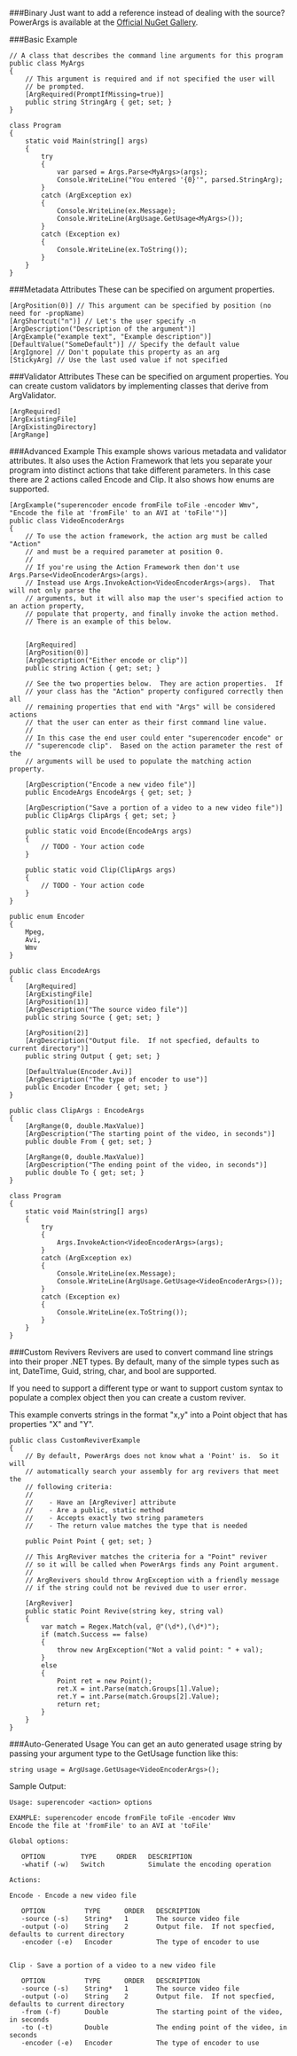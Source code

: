 ###Binary
Just want to add a reference instead of dealing with the source? PowerArgs is available at the [Official NuGet Gallery](http://nuget.org/packages/PowerArgs).

###Basic Example
    
    // A class that describes the command line arguments for this program
    public class MyArgs
    {
        // This argument is required and if not specified the user will 
        // be prompted.
        [ArgRequired(PromptIfMissing=true)]
        public string StringArg { get; set; }
    }

    class Program
    {
        static void Main(string[] args)
        {
            try
            {
                var parsed = Args.Parse<MyArgs>(args);
                Console.WriteLine("You entered '{0}'", parsed.StringArg);
            }
            catch (ArgException ex)
            {
                Console.WriteLine(ex.Message);
                Console.WriteLine(ArgUsage.GetUsage<MyArgs>());
            }
            catch (Exception ex)
            {
                Console.WriteLine(ex.ToString());
            }
        }
    }
    
###Metadata Attributes 
These can be specified on argument properties.
 
    [ArgPosition(0)] // This argument can be specified by position (no need for -propName)
    [ArgShortcut("n")] // Let's the user specify -n
    [ArgDescription("Description of the argument")]
    [ArgExample("example text", "Example description")]
    [DefaultValue("SomeDefault")] // Specify the default value
    [ArgIgnore] // Don't populate this property as an arg
    [StickyArg] // Use the last used value if not specified
    
###Validator Attributes
These can be specified on argument properties.  You can create custom validators by implementing classes that derive from ArgValidator.

    [ArgRequired]
    [ArgExistingFile]
    [ArgExistingDirectory]
    [ArgRange]
    
###Advanced Example
This example shows various metadata and validator attributes.  It also uses the Action Framework that lets you separate your program into distinct actions that take different parameters.  In this case there are 2 actions called Encode and Clip.  It also shows how enums are supported.

    [ArgExample("superencoder encode fromFile toFile -encoder Wmv", "Encode the file at 'fromFile' to an AVI at 'toFile'")]
    public class VideoEncoderArgs
    {
        // To use the action framework, the action arg must be called "Action"
        // and must be a required parameter at position 0.
        //
        // If you're using the Action Framework then don't use Args.Parse<VideoEncoderArgs>(args).
        // Instead use Args.InvokeAction<VideoEncoderArgs>(args).  That will not only parse the
        // arguments, but it will also map the user's specified action to an action property,
        // populate that property, and finally invoke the action method.
        // There is an example of this below.
        
    
        [ArgRequired]
        [ArgPosition(0)]
        [ArgDescription("Either encode or clip")]
        public string Action { get; set; }

        // See the two properties below.  They are action properties.  If 
        // your class has the "Action" property configured correctly then all
        // remaining properties that end with "Args" will be considered actions
        // that the user can enter as their first command line value.
        // 
        // In this case the end user could enter "superencoder encode" or
        // "superencode clip".  Based on the action parameter the rest of the
        // arguments will be used to populate the matching action property.

        [ArgDescription("Encode a new video file")]
        public EncodeArgs EncodeArgs { get; set; }

        [ArgDescription("Save a portion of a video to a new video file")]
        public ClipArgs ClipArgs { get; set; }

        public static void Encode(EncodeArgs args)
        {
            // TODO - Your action code
        }

        public static void Clip(ClipArgs args) 
        {
            // TODO - Your action code
        }
    }

    public enum Encoder
    {
        Mpeg,
        Avi,
        Wmv
    }

    public class EncodeArgs
    {
        [ArgRequired]
        [ArgExistingFile]
        [ArgPosition(1)]
        [ArgDescription("The source video file")]
        public string Source { get; set; }

        [ArgPosition(2)]
        [ArgDescription("Output file.  If not specfied, defaults to current directory")]
        public string Output { get; set; }

        [DefaultValue(Encoder.Avi)]
        [ArgDescription("The type of encoder to use")]
        public Encoder Encoder { get; set; }
    }

    public class ClipArgs : EncodeArgs
    {
        [ArgRange(0, double.MaxValue)]
        [ArgDescription("The starting point of the video, in seconds")]
        public double From { get; set; }
            
        [ArgRange(0, double.MaxValue)]
        [ArgDescription("The ending point of the video, in seconds")]
        public double To { get; set; }
    }
    
    class Program
    {
        static void Main(string[] args)
        {
            try
            {
                Args.InvokeAction<VideoEncoderArgs>(args);
            }
            catch (ArgException ex)
            {
                Console.WriteLine(ex.Message);
                Console.WriteLine(ArgUsage.GetUsage<VideoEncoderArgs>());
            }
            catch (Exception ex)
            {
                Console.WriteLine(ex.ToString());
            }
        }
    }
    
###Custom Revivers
Revivers are used to convert command line strings into their proper .NET types.  By default, many of the simple types such as int, DateTime, Guid, string, char,  and bool are supported.

If you need to support a different type or want to support custom syntax to populate a complex object then you can create a custom reviver.

This example converts strings in the format "x,y" into a Point object that has properties "X" and "Y".

    public class CustomReviverExample
    {
        // By default, PowerArgs does not know what a 'Point' is.  So it will 
        // automatically search your assembly for arg revivers that meet the 
        // following criteria: 
        //
        //    - Have an [ArgReviver] attribute
        //    - Are a public, static method
        //    - Accepts exactly two string parameters
        //    - The return value matches the type that is needed

        public Point Point { get; set; }

        // This ArgReviver matches the criteria for a "Point" reviver
        // so it will be called when PowerArgs finds any Point argument.
        //
        // ArgRevivers should throw ArgException with a friendly message
        // if the string could not be revived due to user error.
      
        [ArgReviver]
        public static Point Revive(string key, string val)
        {
            var match = Regex.Match(val, @"(\d*),(\d*)");
            if (match.Success == false)
            {
                throw new ArgException("Not a valid point: " + val);
            }
            else
            {
                Point ret = new Point();
                ret.X = int.Parse(match.Groups[1].Value);
                ret.Y = int.Parse(match.Groups[2].Value);
                return ret;
            }
        }
    }

###Auto-Generated Usage
You can get an auto generated usage string by passing your argument type to the GetUsage<T> function like this:

    string usage = ArgUsage.GetUsage<VideoEncoderArgs>();

Sample Output:

    Usage: superencoder <action> options

    EXAMPLE: superencoder encode fromFile toFile -encoder Wmv
    Encode the file at 'fromFile' to an AVI at 'toFile'

    Global options:

       OPTION         TYPE     ORDER   DESCRIPTION                       
       -whatif (-w)   Switch           Simulate the encoding operation   

    Actions:

    Encode - Encode a new video file

       OPTION          TYPE      ORDER   DESCRIPTION                                                    
       -source (-s)    String*   1       The source video file                                          
       -output (-o)    String    2       Output file.  If not specfied, defaults to current directory   
       -encoder (-e)   Encoder           The type of encoder to use                                     


    Clip - Save a portion of a video to a new video file

       OPTION          TYPE      ORDER   DESCRIPTION                                                    
       -source (-s)    String*   1       The source video file                                          
       -output (-o)    String    2       Output file.  If not specfied, defaults to current directory   
       -from (-f)      Double            The starting point of the video, in seconds                    
       -to (-t)        Double            The ending point of the video, in seconds                      
       -encoder (-e)   Encoder           The type of encoder to use                                     
